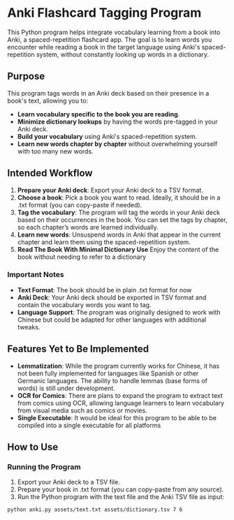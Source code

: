 # Anki Flashcard Tagging Program

This Python program helps integrate vocabulary learning from a book into Anki, a spaced-repetition flashcard app. The goal is to learn words you encounter while reading a book in the target language using Anki's spaced-repetition system, without constantly looking up words in a dictionary.

## Purpose

This program tags words in an Anki deck based on their presence in a book's text, allowing you to:

- **Learn vocabulary specific to the book you are reading**.
- **Minimize dictionary lookups** by having the words pre-tagged in your Anki deck.
- **Build your vocabulary** using Anki's spaced-repetition system.
- **Learn new words chapter by chapter** without overwhelming yourself with too many new words.

## Intended Workflow

1. **Prepare your Anki deck**: Export your Anki deck to a TSV format.
2. **Choose a book**: Pick a book you want to read. Ideally, it should be in a .txt format (you can copy-paste if needed).
3. **Tag the vocabulary**: The program will tag the words in your Anki deck based on their occurrences in the book. You can set the tags by chapter, so each chapter’s words are learned individually.
4. **Learn new words**: Unsuspend words in Anki that appear in the current chapter and learn them using the spaced-repetition system.
5. **Read The Book With Minimal Dictionary Use** Enjoy the content of the book without needing to refer to a dictionary

### Important Notes

- **Text Format**: The book should be in plain .txt format for now
- **Anki Deck**: Your Anki deck should be exported in TSV format and contain the vocabulary words you want to tag.
- **Language Support**: The program was originally designed to work with Chinese but could be adapted for other languages with additional tweaks.

## Features Yet to Be Implemented

- **Lemmatization**: While the program currently works for Chinese, it has not been fully implemented for languages like Spanish or other Germanic languages. The ability to handle lemmas (base forms of words) is still under development.
- **OCR for Comics**: There are plans to expand the program to extract text from comics using OCR, allowing language learners to learn vocabulary from visual media such as comics or movies.
- **Single Executable**: It would be ideal for this program to be able to be compiled into a single executable for all platforms

## How to Use

### Running the Program

1. Export your Anki deck to a TSV file.
2. Prepare your book in .txt format (you can copy-paste from any source).
3. Run the Python program with the text file and the Anki TSV file as input:

```bash
python anki.py assets/text.txt assets/dictionary.tsv 7 6
```
